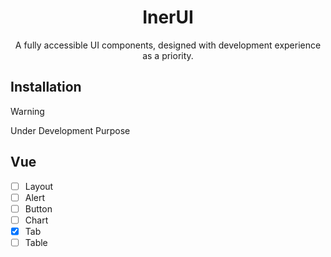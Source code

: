 <h1 align="center">InerUI</h1>
<p align="center">A fully accessible UI components, designed with development experience as a priority. </p>

## Installation

> [!WARNING]
> Under Development Purpose

## Vue
- [ ] Layout
- [ ] Alert
- [ ] Button
- [ ] Chart
- [x] Tab
- [ ] Table

